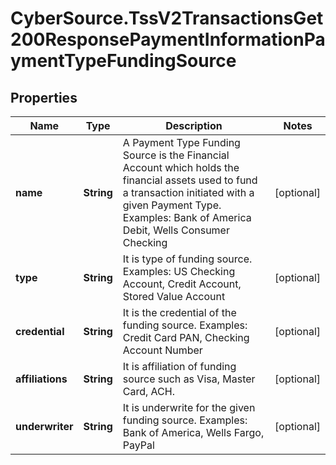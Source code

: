 # CyberSource.TssV2TransactionsGet200ResponsePaymentInformationPaymentTypeFundingSource

## Properties
Name | Type | Description | Notes
------------ | ------------- | ------------- | -------------
**name** | **String** | A Payment Type Funding Source is the Financial Account which holds the financial assets used to fund a transaction initiated with a given Payment Type. Examples: Bank of America Debit, Wells Consumer Checking  | [optional] 
**type** | **String** | It is type of funding source. Examples: US Checking Account, Credit Account, Stored Value Account  | [optional] 
**credential** | **String** | It is the credential of the funding source. Examples: Credit Card PAN, Checking Account Number  | [optional] 
**affiliations** | **String** | It is affiliation of funding source such as Visa, Master Card, ACH.  | [optional] 
**underwriter** | **String** | It is underwrite for the given funding source. Examples: Bank of America, Wells Fargo, PayPal  | [optional] 


